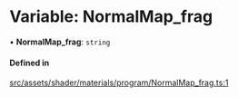 # Variable: NormalMap\_frag

• **NormalMap\_frag**: `string`

#### Defined in

[src/assets/shader/materials/program/NormalMap_frag.ts:1](https://github.com/Orillusion/orillusion/blob/main/src/assets/shader/materials/program/NormalMap_frag.ts#L1)
